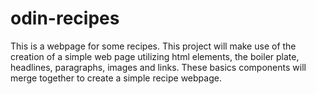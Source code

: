 # odin-recipes
This is a webpage for some recipes. This project will make use of the creation of a simple web page utilizing html elements, the boiler plate, headlines, paragraphs, images and links. These basics components will merge together to create a simple recipe webpage.
